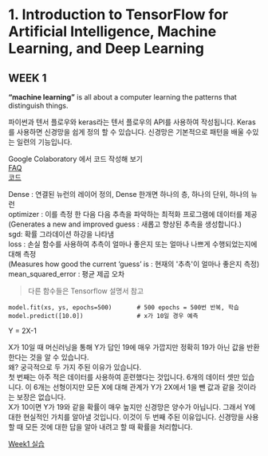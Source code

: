 # 1. Introduction to TensorFlow for Artificial Intelligence, Machine Learning, and Deep Learning

## WEEK 1

**“machine learning”** is all about a computer learning the patterns that distinguish things.<br>

파이썬과 텐서 플로우와 keras라는 텐서 플로우의 API를 사용하여 작성됩니다.
Keras를 사용하면 신경망을 쉽게 정의 할 수 있습니다. 신경망은 기본적으로 패턴을 배울 수있는 일련의 기능입니다.<br>

Google Colaboratory 에서 코드 작성해 보기<br>
[FAQ](https://research.google.com/colaboratory/faq.html)<br>
[코드](https://colab.research.google.com/github/lmoroney/dlaicourse/blob/master/Course%201%20-%20Part%202%20-%20Lesson%202%20-%20Notebook.ipynb#scrollTo=DzbtdRcZDO9B)


Dense : 연결된 뉴런의 레이어 정의, Dense 한개면 하나의 층, 하나의 단위, 하나의 뉴런<br>
optimizer : 이를 측정 한 다음 다음 추측을 파악하는 최적화 프로그램에 데이터를 제공<br>
(Generates a new and improved guess : 새롭고 향상된 추측을 생성합니다.)<br>
sgd: 확률 그라데이션 하강을 나타냄<br>
loss : 손실 함수를 사용하여 추측이 얼마나 좋은지 또는 얼마나 나쁘게 수행되었는지에 대해 측정<br>
(Measures how good the current ‘guess’ is : 현재의 '추측'이 얼마나 좋은지 측정)<br>
mean_squared_error : 평균 제곱 오차<br>
> 다른 함수들은 Tensorflow 설명서 참고
```
model.fit(xs, ys, epochs=500)		# 500 epochs = 500번 반복, 학습
model.predict([10.0])			    # x가 10일 경우 예측
```
Y = 2X-1<br>

X가 10일 때 머신러닝을 통해 Y가 답인 19에 매우 가깝지만 정확히 19가 아닌 값을 반환한다는 것을 알 수 있습니다. <br>
왜? 궁극적으로 두 가지 주된 이유가 있습니다.<br>
첫 번째는 아주 적은 데이터를 사용하여 훈련했다는 것입니다. 6개의 데이터 셋만 있습니다. 이 6개는 선형이지만 모든 X에 대해 관계가 Y가 2X에서 1을 뺀 값과 같을 것이라는 보장은 없습니다. <br>
X가 10이면 Y가 19와 같을 확률이 매우 높지만 신경망은 양수가 아닙니다. 그래서 Y에 대한 현실적인 가치를 알아낼 것입니다. 이것이 두 번째 주된 이유입니다. 신경망을 사용할 때 모든 것에 대한 답을 알아 내려고 할 때 확률을 처리합니다.<br>


[Week1 실습](https://github.com/lmoroney/dlaicourse/blob/master/Course%201%20-%20Part%202%20-%20Lesson%202%20-%20Notebook.ipynb)




